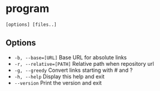 # program

```synopsis
[options] [files..]
```

## Options

* `-b, --base=[URL]` Base URL for absolute links
* `-r, --relative=[PATH]` Relative path when repository url
* `-g, --greedy` Convert links starting with # and ?
* `-h, --help` Display this help and exit
* `--version` Print the version and exit
